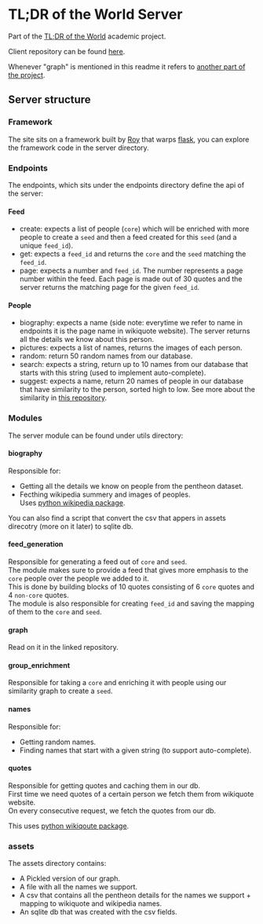# TL;DR of the World Server
Part of the [TL;DR of the World](https://tldrofthe.world) academic project.  

Client repository can be found [here](https://github.com/illBeRoy/famous-quote-feed-client).

Whenever "graph" is mentioned in this readme it refers to [another part of the project](https://github.com/illBeRoy/famous-quote-feed-data-explorer).

## Server structure

### Framework
The site sits on a framework built by [Roy](https://github.com/illBeRoy) that warps [flask](http://flask.pocoo.org/), you can explore the framework code in the server directory.

### Endpoints
The endpoints, which sits under the endpoints directory define the api of the server:

#### Feed
- create: expects a list of people (`core`) which will be enriched with more people to create a `seed` and then a feed created for this `seed` (and a unique `feed_id`).
- get: expects a `feed_id` and returns the `core` and the `seed` matching the `feed_id`.
- page: expects a number and `feed_id`. The number represents a page number within the feed. Each page is made out of 30 quotes and the server returns the matching page for the given `feed_id`.

#### People
- biography: expects a name (side note: everytime we refer to name in endpoints it is the page name in wikiquote website). The server returns all the details we know about this person.
- pictures: expects a list of names, returns the images of each person.
- random: return 50 random names from our database.
- search: expects a string, return up to 10 names from our database that starts with this string (used to implement auto-complete).
- suggest: expects a name, return 20 names of people in our database that have similarity to the person, sorted high to low. See more about the similarity in [this repository](https://github.com/illBeRoy/famous-quote-feed-data-explorer).

### Modules
The server module can be found under utils directory:

#### biography
Responsible for:
- Getting all the details  we know on people from the pentheon dataset.
- Fecthing  wikipedia summery and images of peoples.  
Uses [python wikipedia package](https://pypi.python.org/pypi/wikipedia).

You can also find a script that convert the csv that appers in assets direcotry (more on it later) to sqlite db.  

#### feed_generation
Responsible for generating a feed out of `core` and `seed`.  
The module makes sure to provide a feed that gives more emphasis to the `core` people over the people we added to it.  
This is done by building blocks of 10 quotes consisting of 6 `core` quotes and 4 `non-core` quotes.  
The module is also responsible for creating `feed_id` and saving the mapping of them to the `core` and `seed`.

#### graph
Read on it in the linked repository.

#### group_enrichment
Responsible for taking a `core` and enriching it with people using our similarity graph to create a `seed`.

#### names
Responsible for:
- Getting random names.
- Finding names that start with a given string (to support auto-complete).

#### quotes
Responsible for getting quotes and caching them in our db.  
First time we need quotes of a certain  person we fetch them from wikiquote website.  
On every consecutive request, we fetch the quotes from our db.

This uses [python wikiqoute package](https://pypi.python.org/pypi/wikiquote).

### assets 
The assets directory contains:
- A Pickled version of our graph.
- A file with all the names we support.
- A csv that contains all the pentheon details for the names we support + mapping to wikiquote and wikipedia names.
- An sqlite db that was created with the csv fields.
